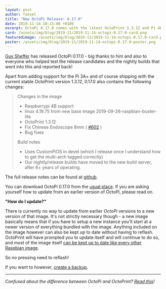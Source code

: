 ```yaml
---
layout: post
author: foosel
title: "New OctoPi Release: 0.17.0"
date: 2019-11-14 10:15:00 +0100
excerpt: OctoPi 0.17.0 comes with the latest OctoPrint 1.3.12 and Pi 4B support, among other things.
card: /assets/img/blog/2019-11/2019-11-14-octopi-0.17.0-card.png
featuredimage: /assets/img/blog/2019-11/2019-11-14-octopi-0.17.0-card.png
poster: /assets/img/blog/2019-11/2019-11-14-octopi-0.17.0-poster.png
---
```


[Guy Sheffer](https://github.com/guysoft) has released
OctoPi 0.17.0 - big thanks to him and also to everyone who helped test the
release candidates and the nightly builds that went into this and reported back!

Apart from adding support for the Pi 3A+ and of course shipping with the current stable OctoPrint version
1.3.12, 0.17.0 also contains the following changes:

> Changes in the image
> 
>   * Raspberrypi 4B support
>   * linux 4.19.75 from new base image 2019-09-26-raspbian-buster-lite
>   * OctoPrint 1.3.12
>   * Fix Chinese Endoscope 8mm ( [#602](https://github.com/guysoft/OctoPi/issues/602) )
>   * Bug fixes
> 
> Build notes
> 
>   * Uses CustomPiOS in devel (which I release once I understand how to get the multi-arch tagged correctly)
>   * Our nightly/release builds have moved to the new build server, after 6+ years of operating.

The full release notes can be found at
[github](https://github.com/guysoft/OctoPi/releases/tag/0.16.0).

You can download OctoPi 0.17.0 from the [usual place](http://octoprint.org/download/). If you are asking yourself how to update from
an earlier version of OctoPi, please read on.

**"How do I update?"**

There is currently no way to update from earlier *OctoPi* versions to a new version of that image. It's not strictly necessary though -
a new image basically means that if you have to setup a new instance you'll start at a newer version of everything
bundled with the image. Anything included on the image however can also be kept up to date without having to
reflash. OctoPrint will have prompted you to update itself and will continue to do so, and most of the image itself
[can be kept up to date like every other Raspbian image](https://www.raspberrypi.org/documentation/raspbian/updating.md).

So no pressing need to reflash!

If you want to however, [create a backup](https://community.octoprint.org/t/how-do-i-backup-my-octoprint-settings-on-octopi/1489).

---

*Confused about the difference between OctoPi and OctoPrint? [Read this](https://community.octoprint.org/t/what-is-the-difference-between-octoprint-and-octopi-are-they-the-same-thing/185)!*
